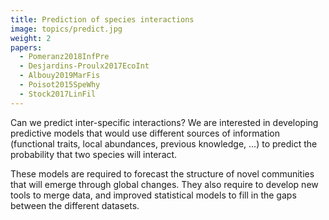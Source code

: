 ```yaml
---
title: Prediction of species interactions
image: topics/predict.jpg
weight: 2
papers:
  - Pomeranz2018InfPre
  - Desjardins-Proulx2017EcoInt
  - Albouy2019MarFis
  - Poisot2015SpeWhy
  - Stock2017LinFil
---
```


Can we predict inter-specific interactions? We are interested in developing
predictive models that would use different sources of information (functional
traits, local abundances, previous knowledge, ...) to predict the probability
that two species will interact.

<!--more-->

These models are required to forecast the
structure of novel communities that will emerge through global changes. They
also require to develop new tools to merge data, and improved statistical
models to fill in the gaps between the different datasets.
